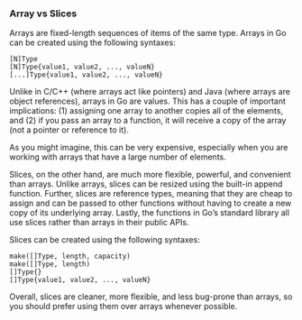 ### Array vs Slices

Arrays are fixed-length sequences of items of the same type. Arrays in Go can be created using the following syntaxes:
```
[N]Type
[N]Type{value1, value2, ..., valueN}
[...]Type{value1, value2, ..., valueN}
```
Unlike in C/C++ (where arrays act like pointers) and Java (where arrays are object references), arrays in Go are values. This has a couple of important implications: (1) assigning one array to another copies all of the elements, and (2) if you pass an array to a function, it will receive a copy of the array (not a pointer or reference to it).

As you might imagine, this can be very expensive, especially when you are working with arrays that have a large number of elements.

Slices, on the other hand, are much more flexible, powerful, and convenient than arrays. Unlike arrays, slices can be resized using the built-in append function. Further, slices are reference types, meaning that they are cheap to assign and can be passed to other functions without having to create a new copy of its underlying array. Lastly, the functions in Go’s standard library all use slices rather than arrays in their public APIs.

Slices can be created using the following syntaxes:
```
make([]Type, length, capacity)
make([]Type, length)
[]Type{}
[]Type{value1, value2, ..., valueN}
```
Overall, slices are cleaner, more flexible, and less bug-prone than arrays, so you should prefer using them over arrays whenever possible.